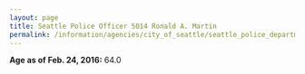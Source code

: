 ```yaml
---
layout: page
title: Seattle Police Officer 5014 Ronald A. Martin
permalink: /information/agencies/city_of_seattle/seattle_police_department/copbook/5014/
---
```


**Age as of Feb. 24, 2016:** 64.0
